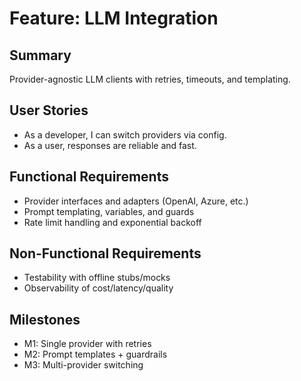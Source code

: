 # Feature: LLM Integration

## Summary
Provider-agnostic LLM clients with retries, timeouts, and templating.

## User Stories
- As a developer, I can switch providers via config.
- As a user, responses are reliable and fast.

## Functional Requirements
- Provider interfaces and adapters (OpenAI, Azure, etc.)
- Prompt templating, variables, and guards
- Rate limit handling and exponential backoff

## Non-Functional Requirements
- Testability with offline stubs/mocks
- Observability of cost/latency/quality

## Milestones
- M1: Single provider with retries
- M2: Prompt templates + guardrails
- M3: Multi-provider switching
